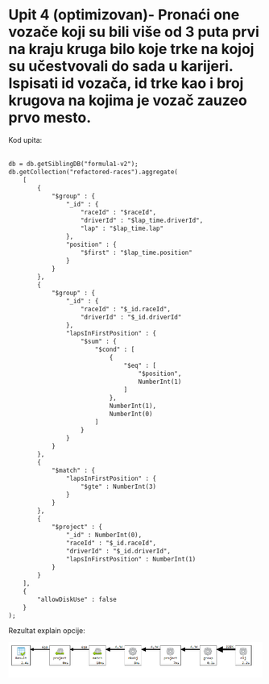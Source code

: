 # Upit 4 (optimizovan)- Pronaći one vozače koji su bili više od 3 puta prvi na kraju kruga bilo koje trke na kojoj su učestvovali do sada u karijeri. Ispisati id vozača, id trke kao i broj krugova na kojima je vozač zauzeo prvo mesto.

Kod upita:

~~~

db = db.getSiblingDB("formula1-v2");
db.getCollection("refactored-races").aggregate(
    [
        {
            "$group" : {
                "_id" : {
                    "raceId" : "$raceId",
                    "driverId" : "$lap_time.driverId",
                    "lap" : "$lap_time.lap"
                },
                "position" : {
                    "$first" : "$lap_time.position"
                }
            }
        }, 
        {
            "$group" : {
                "_id" : {
                    "raceId" : "$_id.raceId",
                    "driverId" : "$_id.driverId"
                },
                "lapsInFirstPosition" : {
                    "$sum" : {
                        "$cond" : [
                            {
                                "$eq" : [
                                    "$position",
                                    NumberInt(1)
                                ]
                            },
                            NumberInt(1),
                            NumberInt(0)
                        ]
                    }
                }
            }
        }, 
        {
            "$match" : {
                "lapsInFirstPosition" : {
                    "$gte" : NumberInt(3)
                }
            }
        }, 
        {
            "$project" : {
                "_id" : NumberInt(0),
                "raceId" : "$_id.raceId",
                "driverId" : "$_id.driverId",
                "lapsInFirstPosition" : NumberInt(1)
            }
        }
    ], 
    {
        "allowDiskUse" : false
    }
);

~~~

Rezultat explain opcije:

![Alt text](/v2/andrija/query_4/query_4_explain.png)

